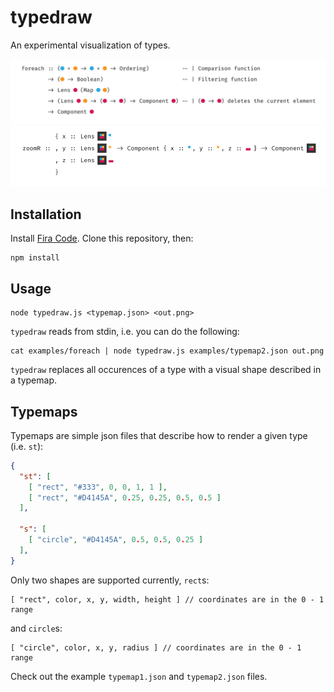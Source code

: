 # typedraw

An experimental visualization of types.

![Type visualization 1](images/out.png)
![Type visualization 2](images/out-2.png)

## Installation

Install [Fira Code](https://github.com/tonsky/FiraCode). Clone this repository, then:

    npm install

## Usage

    node typedraw.js <typemap.json> <out.png>

`typedraw` reads from stdin, i.e. you can do the following:

    cat examples/foreach | node typedraw.js examples/typemap2.json out.png

`typedraw` replaces all occurences of a type with a visual shape described in
a typemap.

## Typemaps

Typemaps are simple json files that describe how to render a given type
(i.e. `st`):

```json
{
  "st": [
    [ "rect", "#333", 0, 0, 1, 1 ],
    [ "rect", "#D4145A", 0.25, 0.25, 0.5, 0.5 ]
  ],

  "s": [
    [ "circle", "#D4145A", 0.5, 0.5, 0.25 ]
  ],
}
```

Only two shapes are supported currently, `rect`s:

    [ "rect", color, x, y, width, height ] // coordinates are in the 0 - 1 range

and `circle`s:

    [ "circle", color, x, y, radius ] // coordinates are in the 0 - 1 range

Check out the example `typemap1.json` and `typemap2.json` files.